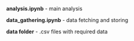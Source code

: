 <div>
  <p><strong>analysis.ipynb</strong> - main analysis</p>
  <p><strong>data_gathering.ipynb</strong> - data fetching and storing</p>
  <p><strong>data folder</strong> - .csv files with required data</p>
</div>
